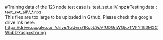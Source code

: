 #Training data of the 123 node test case is: test_set_allV.npz
#Testing data : test_set_allV_*.npz  
This files are too large to be uploaded in Github. Please check the google drive link here:
https://drive.google.com/drive/folders/1Kg5L9pVfUDGnWQjcxTVFY4E3M3CW5bDl?usp=sharing

